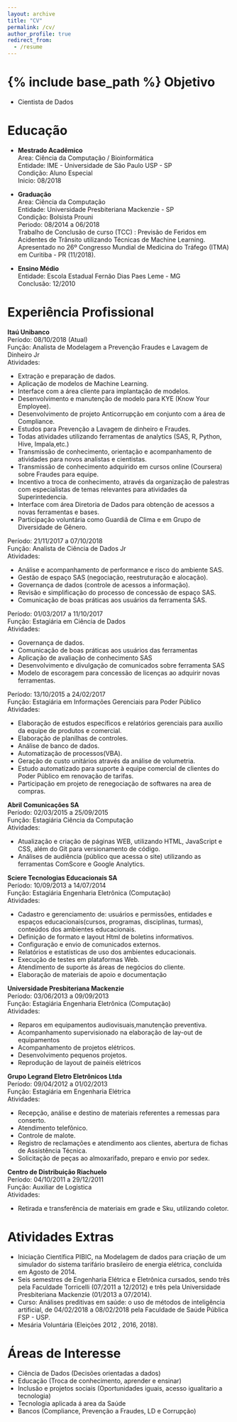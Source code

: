 ```yaml
---
layout: archive
title: "CV"
permalink: /cv/
author_profile: true
redirect_from:
  - /resume
---
```


{% include base_path %}
Objetivo
======
* Cientista de Dados

Educação
======
* <b>Mestrado Acadêmico</b> <br/>
Area: Ciência da Computação / Bioinformática <br/>
Entidade: IME - Universidade de São Paulo USP - SP <br/>
Condição: Aluno Especial <br/>
Inicio: 08/2018 

* <b>Graduação</b> <br/>
Area: Ciência da Computação <br/>
Entidade: Universidade Presbiteriana Mackenzie - SP<br/>
Condição: Bolsista Prouni <br/>
Periodo: 08/2014 a 06/2018 <br/>
Trabalho de Conclusão de curso (TCC) : Previsão de Feridos em Acidentes de Trânsito utilizando Técnicas de Machine Learning. Apresentado no 26º Congresso Mundial de Medicina do Tráfego (ITMA) em Curitiba - PR (11/2018).


* <b>Ensino Médio</b> <br/>
Entidade: Escola Estadual Fernão Dias Paes Leme - MG<br/>
Conclusão: 12/2010

Experiência Profissional
======
<b>Itaú Unibanco</b> <br/>
Período: 08/10/2018 (Atual) <br/>
Função: Analista de Modelagem a Prevenção Fraudes e Lavagem de Dinheiro Jr <br/>
Atividades:
- Extração e preparação de dados.
- Aplicação de modelos de Machine Learning.
- Interface com a área cliente para implantação de modelos.
- Desenvolvimento e manutenção de modelo para KYE (Know Your Employee).
- Desenvolvimento de projeto Anticorrupção em conjunto com a área de Compliance.
- Estudos para Prevenção a Lavagem de dinheiro e Fraudes.
- Todas atividades utilizando ferramentas de analytics (SAS, R, Python, Hive, Impala,etc.)
- Transmissão de conhecimento, orientação e acompanhamento de atividades para novos analistas e cientistas.
- Transmissão de conhecimento adquirido em cursos online (Coursera) sobre Fraudes para equipe.
- Incentivo a troca de conhecimento, através da organização de palestras com especialistas de temas relevantes para atividades da Superintedencia.
- Interface com área Diretoria de Dados para obtenção de acessos a novas ferramentas e bases.
- Participação voluntária como Guardiã de Clima e em Grupo de Diversidade de Gênero.


Período: 21/11/2017 a 07/10/2018 <br/>
Função: Analista de Ciência de Dados Jr <br/>
Atividades:
- Análise e acompanhamento de performance e risco do ambiente SAS. 
- Gestão de espaço SAS (negociação, reestruturação e alocação). 
- Governança de dados (controle de acessos a informação). 
- Revisão e simplificação do processo de concessão de espaço SAS. 
- Comunicação de boas práticas aos usuários da ferramenta SAS.


Período: 01/03/2017 a 11/10/2017 <br/>
Função: Estagiária em Ciência de Dados <br/>
Atividades:
-  Governança de dados. 
- Comunicação de boas práticas aos usuários das ferramentas
- Aplicação de avaliação de conhecimento SAS
- Desenvolvimento e divulgação de comunicados sobre ferramenta SAS
- Modelo de escoragem para concessão de licenças ao adquirir novas ferramentas.

Período: 13/10/2015 a 24/02/2017 <br/>
Função: Estagiária em Informações Gerenciais para Poder Público <br/>
Atividades:
-  Elaboração de estudos específicos e relatórios gerenciais para auxílio da equipe de produtos e comercial. 
- Elaboração de planilhas de controles. 
- Análise de banco de dados.
- Automatização de processos(VBA). 
- Geração de custo unitários através da análise de volumetria. 
- Estudo automatizado para suporte à equipe comercial de clientes do Poder Público em renovação de tarifas. 
- Participação em projeto de renegociação de softwares na area de compras.

<b>Abril Comunicações SA</b> <br/>
Período: 02/03/2015 a 25/09/2015 <br/>
Função: Estagiária Ciência da Computação <br/>
Atividades:
- Atualização e criação de páginas WEB, utilizando HTML, JavaScript e CSS, além do Git para versionamento de código. 
- Análises de audiência (público que acessa o site) utilizando as ferramentas ComScore e Google Analytics.

<b>Sciere Tecnologias Educacionais SA</b> <br/>
Período: 10/09/2013 a 14/07/2014 <br/>
Função: Estagiária Engenharia Eletrônica (Computação) <br/>
Atividades:
- Cadastro e gerenciamento de: usuários e permissões, entidades e espaços educacionais(cursos, programas, disciplinas, turmas), conteúdos dos ambientes educacionais.
- Definição de formato e layout Html de boletins informativos. 
- Configuração e envio de comunicados externos. 
- Relatórios e estatísticas de uso dos ambientes educacionais.
- Execução de testes em plataformas Web. 
- Atendimento de suporte ás áreas de negócios do cliente. 
- Elaboração de materiais de apoio e documentação


<b>Universidade Presbiteriana Mackenzie </b> <br/>
Período: 03/06/2013 a 09/09/2013 <br/>
Função: Estagiária Engenharia Eletrônica (Computação) <br/>
Atividades:
- Reparos em equipamentos audiovisuais,manutenção preventiva. 
- Acompanhamento supervisionado na elaboração de lay-out de equipamentos
- Acompanhamento de projetos elétricos. 
- Desenvolvimento pequenos projetos. 
- Reprodução de layout de painéis elétricos


<b>Grupo Legrand Eletro Eletrônicos Ltda</b> <br/>
Período: 09/04/2012 a 01/02/2013 <br/>
Função: Estagiária em Engenharia Elétrica <br/>
Atividades:
- Recepção, análise e destino de materiais referentes a remessas para conserto. 
- Atendimento telefônico.
- Controle de malote.
- Registro de reclamações e atendimento aos clientes, abertura de fichas de Assistência Técnica. 
- Solicitação de peças ao almoxarifado, preparo e envio por sedex.

<b>Centro de Distribuição Riachuelo</b> <br/>
Período:  04/10/2011 a 29/12/2011 <br/>
Função: Auxiliar de Logística <br/>
Atividades:
- Retirada e transferência de materiais em grade e Sku, utilizando coletor.


Atividades Extras
======
  - Iniciação Científica PIBIC, na Modelagem de dados para criação de um simulador do sistema tarifário brasileiro de energia elétrica, concluída em Agosto de 2014.
 - Seis semestres de Engenharia Elétrica e Eletrônica cursados, sendo três pela Faculdade Torricelli (07/2011 a 12/2012) e três pela Universidade Presbiteriana Mackenzie (01/2013 a 07/2014).
- Curso: Análises preditivas em saúde: o uso de métodos de inteligência artificial, de 04/02/2018 a 08/02/2018 pela Faculdade de Saúde Pública FSP - USP.
- Mesária Voluntária (Eleições 2012 , 2016, 2018).

  
Áreas de Interesse
======
* Ciência de Dados (Decisões orientadas a dados)
* Educação (Troca de conhecimento, aprender e ensinar)
* Inclusão e projetos sociais (Oportunidades iguais, acesso igualitario a tecnologia)
* Tecnologia aplicada á area da Saúde
* Bancos (Compliance, Prevenção a Fraudes, LD e Corrupção)

